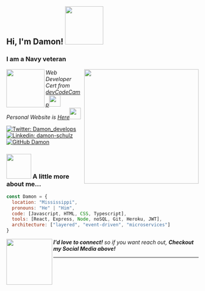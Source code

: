 
<h2> Hi, I'm Damon! <img src="https://media.giphy.com/media/xT9IgG50Fb7Mi0prBC/giphy.gif" width="100"></h2>
<h3> I am a Navy veteran </h3> <img src="https://media.giphy.com/media/Uv2zkUpGfcMF0k7KAz/giphy.gif" width="100" align='left'>
<img align='right' src="https://media.giphy.com/media/26tn33aiTi1jkl6H6/giphy.gif" width="300">
<p><em> Web Developer Cert from <a href="http://www.devcodecamp.com">devCodeCamp</a><img src="https://media.giphy.com/media/fYSnHlufseco8Fh93Z/giphy.gif" width="30"></br>Personal Website is <a href="https://www.my-react-port.herokuapp.com"><em>Here</em></a><img src="https://media.giphy.com/media/WUlplcMpOCEmTGBtBW/giphy.gif" width="30"> 
</em></p>

[![Twitter: Damon_develops](https://img.shields.io/twitter/follow/damon_develops?style=social)](https://twitter.com/damon-develops)
[![Linkedin: damon-schulz](https://img.shields.io/badge/-damonschulz-blue?style=flat-square&logo=Linkedin&logoColor=white&link=https://www.linkedin.com/in/thaianebraga/)](https://www.linkedin.com/in/damon-schulz/)
[![GitHub Damon](https://img.shields.io/github/followers/dschulz1227?label=follow&style=social)](https://github.com/dschulz1227)


### <img src="https://media.giphy.com/media/QvjmxpTkWK6ty5DTJY/giphy.gif" width="65"> A little more about me...  

```javascript
const Damon = {
  location: "Mississippi",
  pronouns: "He" | "Him",
  code: [Javascript, HTML, CSS, Typescript],
  tools: [React, Express, Node, noSQL, Git, Heroku, JWT],
  architecture: ["layered", "event-driven", "microservices"]
}
```

<img src="https://media.giphy.com/media/vcHTRiZOglHNu/giphy.gif" width="120" align='left'> <em><b>I'd love to connect!</b> so if you want reach out, <b>Checkout my Social Media above!</b></em>

---

